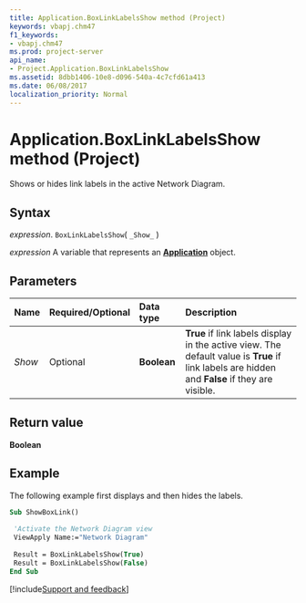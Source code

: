 ```yaml
---
title: Application.BoxLinkLabelsShow method (Project)
keywords: vbapj.chm47
f1_keywords:
- vbapj.chm47
ms.prod: project-server
api_name:
- Project.Application.BoxLinkLabelsShow
ms.assetid: 8dbb1406-10e8-d096-540a-4c7cfd61a413
ms.date: 06/08/2017
localization_priority: Normal
---
```



# Application.BoxLinkLabelsShow method (Project)

Shows or hides link labels in the active Network Diagram.


## Syntax

_expression_. `BoxLinkLabelsShow`( `_Show_` )

_expression_ A variable that represents an **[Application](Project.Application.md)** object.


## Parameters



|Name|Required/Optional|Data type|Description|
|:-----|:-----|:-----|:-----|
| _Show_|Optional|**Boolean**|**True** if link labels display in the active view. The default value is **True** if link labels are hidden and **False** if they are visible.|

## Return value

 **Boolean**


## Example

The following example first displays and then hides the labels.


```vb
Sub ShowBoxLink() 
 
 'Activate the Network Diagram view 
 ViewApply Name:="Network Diagram" 
 
 Result = BoxLinkLabelsShow(True) 
 Result = BoxLinkLabelsShow(False) 
End Sub
```

[!include[Support and feedback](~/includes/feedback-boilerplate.md)]